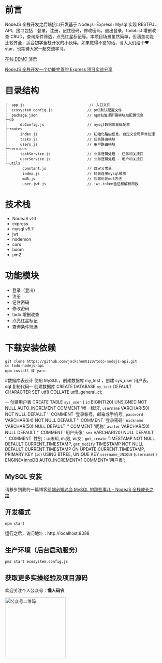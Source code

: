 # 前言

NodeJS 全栈开发之后端接口开发基于 Node.js+Express+Mysql 实现 RESTFUL API，接口包括：登录，注册，记住密码，修改密码，退出登录，todoList 增删改查 CRUD，查询条件筛选，点亮红星标记等。本项目场景虽然简单，但涵盖功能比较齐全，适合初学全栈开发的小伙伴。如果觉得不错的话，请大大们给个:heart:star，也期待大家一起交流学习。

[在线 DEMO 演示](http://106.55.168.13:8082/)

[NodeJS 全栈开发一个功能完善的 Express 项目实战分享](https://juejin.im/post/6844904198551666701)

# 目录结构

```
│  app.js                              // 入口文件
│  ecosystem.config.js                // pm2默认配置文件
│  package.json                       // npm包管理所需模块及配置信息
├─db
│      dbConfig.js                    // mysql数据库基础配置
├─routes
│      index.js                       // 初始化路由信息，自定义全局异常处理
│      tasks.js                       // 任务路由模块
│      users.js                       // 用户路由模块
├─services
│      taskService.js                 // 业务逻辑处理 - 任务相关接口
│      userService.js                 // 业务逻辑处理 - 用户相关接口
└─utils
        constant.js                   // 自定义常量
        index.js                      // 封装连接mysql模块
        md5.js                        // 后端封装md5方法
        user-jwt.js                   // jwt-token验证和解析函数
```

# 技术栈

- NodeJS v10
- express
- mysql v5.7
- jwt
- nodemon
- cors
- boom
- pm2

# 功能模块

- 登录（登出）
- 注册
- 记住密码
- 修改密码
- todo 增删改查
- 点亮红星标记
- 查询条件筛选

# 下载安装依赖

```
git clone https://github.com/jackchen0120/todo-nodejs-api.git
cd todo-nodejs-api
npm install 或 yarn
```

#数据库表设计
使用 MySQL，创建数据库 my_test ，创建 sys_user 用户表。
sql 复制代码-- 创建数据库
CREATE DATABASE `my_test` DEFAULT CHARACTER SET utf8 COLLATE utf8_general_ci;

-- 创建用户表
CREATE TABLE `sys_user` (
`id` BIGINT(20) UNSIGNED NOT NULL AUTO_INCREMENT COMMENT '唯一标识',
`username` VARCHAR(50) NOT NULL DEFAULT '' COMMENT '登录帐号，邮箱或手机号',
`password` VARCHAR(64) NOT NULL DEFAULT '' COMMENT '登录密码',
`nickname` VARCHAR(50) NULL DEFAULT '' COMMENT '昵称',
`avator` VARCHAR(50) NULL DEFAULT '' COMMENT '用户头像',
`sex` VARCHAR(20) NULL DEFAULT '' COMMENT '性别：u:未知, m:男, w:女',
`gmt_create` TIMESTAMP NOT NULL DEFAULT CURRENT_TIMESTAMP,
`gmt_modify` TIMESTAMP NOT NULL DEFAULT CURRENT_TIMESTAMP ON UPDATE CURRENT_TIMESTAMP,
PRIMARY KEY (`id`) USING BTREE,
UNIQUE KEY `username_UNIQUE` (`username`)
) ENGINE=InnoDB AUTO_INCREMENT=1 COMMENT='用户表';

## MySQL 安装

请移步到我的一篇博客[前端必知必会 MySQL 的那些事儿 - NodeJS 全栈成长之路](https://juejin.im/post/5ee6010ef265da76d3188ea8)

## 开发模式

```
npm start
```

运行之后，访问地址：http://localhost:8088

## 生产环境（后台启动服务）

```
pm2 start ecosystem.config.js
```

## 获取更多实操经验及项目源码

欢迎关注个人公众号：**懒人码农**

<img src="https://img-blog.csdnimg.cn/20200531011333650.png#pic_center?x-oss-process=image/watermark,type_ZmFuZ3poZW5naGVpdGk,shadow_10,text_aHR0cHM6Ly9ibG9nLmNzZG4ubmV0L3FxXzE1MDQxOTMx,size_16,color_FFFFFF,t_70" width="200" alt="公众号二维码" />
